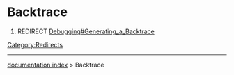 # Backtrace
1.  REDIRECT [Debugging\#Generating\_a\_Backtrace](Debugging#Generating_a_Backtrace.md)



[Category:Redirects](Category:Redirects.md)

---
[documentation index](../README.md) > Backtrace
